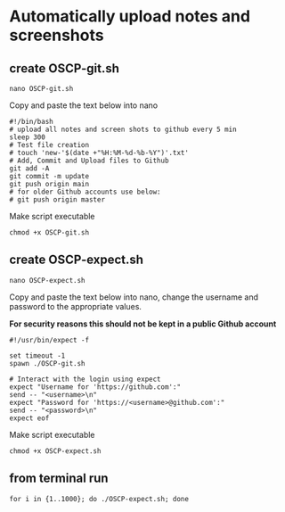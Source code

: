 # Automatically upload notes and screenshots

## create OSCP-git.sh
```
nano OSCP-git.sh
```
Copy and paste the text below into nano
```
#!/bin/bash
# upload all notes and screen shots to github every 5 min
sleep 300
# Test file creation
# touch 'new-'$(date +"%H:%M-%d-%b-%Y")'.txt'
# Add, Commit and Upload files to Github
git add -A
git commit -m update
git push origin main
# for older Github accounts use below:
# git push origin master 
```
Make script executable
```
chmod +x OSCP-git.sh
```

## create OSCP-expect.sh
```
nano OSCP-expect.sh
```
Copy and paste the text below into nano, change the username and password to the appropriate values.

**For security reasons this should not be kept in a public Github account**
```
#!/usr/bin/expect -f

set timeout -1
spawn ./OSCP-git.sh

# Interact with the login using expect
expect "Username for 'https://github.com':"
send -- "<username>\n"
expect "Password for 'https://<username>@github.com':"
send -- "<password>\n"
expect eof
```
Make script executable
```
chmod +x OSCP-expect.sh
```

## from terminal run 
```
for i in {1..1000}; do ./OSCP-expect.sh; done
```
